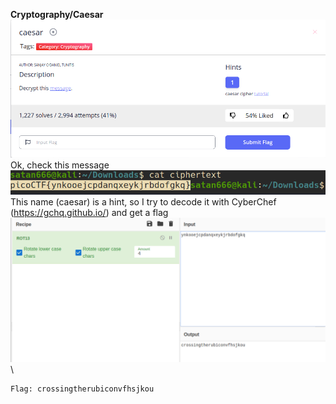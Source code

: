**Cryptography/Caesar**
![](problem.png)\
Ok, check this message\
![](check.png)\
This name (caesar) is a hint, so I try to decode it with CyberChef (https://gchq.github.io/) and get a flag\
![](solved.png)\
~~~
Flag: crossingtherubiconvfhsjkou
~~~